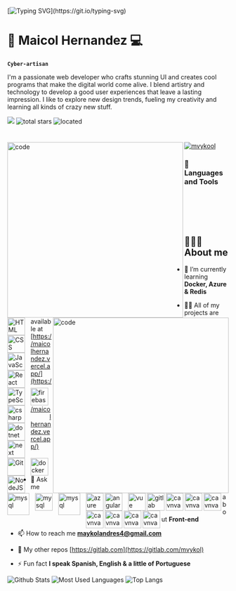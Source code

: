 


[![Typing SVG](https://readme-typing-svg.herokuapp.com?font=Bold+new&color=23808080&size=30&width=800&duration=6969&lines=Welcome+to+my+profile!)](https://git.io/typing-svg)


# 🌆  Maicol Hernandez 💻

**` Cyber-artisan `**

I'm a passionate web developer who crafts stunning UI and creates cool programs that make the digital world come alive. I blend artistry and technology to develop a good user experiences that leave a lasting impression. I like to explore new design trends, fueling my creativity and learning all kinds of crazy new stuff.

   <p align="left">
      <img src="https://custom-icon-badges.demolab.com/badge/-maykolandres4@gmail.com-red?style=for-the-badge&logo=mention&logoColor=white"/> 
      <img alt="total stars" title="Total stars on GitHub" src="https://custom-icon-badges.demolab.com/github/stars/mvykool?color=%23E1AD0E&logo=star&logoColor=white&style=for-the-badge&labelColor=C79600""/>
     <img alt="located" title="located" src="https://custom-icon-badges.demolab.com/badge/Medellin-Col-blue?style=for-the-badge&logo=location&logoColor=white&labelColor=blue"/>
   </p>

# 
<img align="left" alt="code" width="400" src="https://media.tenor.com/ZvOCunW56s4AAAAd/rain-pixel.gif" />

<img align="right" alt="code" width="400" src="https://wallpaperaccess.com/full/5927911.gif" />

<p align="left"> <a href="https://github.com/ryo-ma/github-profile-trophy"><img src="https://github-profile-trophy.vercel.app/?username=mvykool" alt="mvykool" /></a> </p>

### 🧰 Languages and Tools

<img align="left" alt="HTML" width="40px" style="padding-right:10px;" src="https://cdn.jsdelivr.net/gh/devicons/devicon/icons/html5/html5-plain.svg" />
<img align="left" alt="CSS" width="40px" style="padding-right:10px;" src="https://cdn.jsdelivr.net/gh/devicons/devicon/icons/css3/css3-plain.svg" />
<img align="left" alt="JavaScript" width="40px" style="padding-right:10px;" src="https://cdn.jsdelivr.net/gh/devicons/devicon/icons/javascript/javascript-plain.svg" />
<img align="left" alt="React" width="40px" style="padding-right:10px;" src="https://cdn.jsdelivr.net/gh/devicons/devicon/icons/react/react-original.svg" />
<img align="left" alt="TypeScript" width="40px" style="padding-right:10px;" src="https://cdn.jsdelivr.net/gh/devicons/devicon/icons/typescript/typescript-plain.svg" />
<img align="left" alt="firebase" width="40px" src="https://cdn.jsdelivr.net/gh/devicons/devicon/icons/firebase/firebase-plain.svg" />
<img align="left" alt="csharp" width="40px" style="padding-right:10px;" src="https://cdn.jsdelivr.net/gh/devicons/devicon/icons/csharp/csharp-plain.svg"/>
<img align="left" alt="dotnet" width="40px" style="padding-right:10px;" src="https://cdn.jsdelivr.net/gh/devicons/devicon/icons/dotnetcore/dotnetcore-original.svg" />
<img align="left" alt="next" width="40px" style="padding-right:10px;" src="https://media.graphassets.com/VKHHNvEETYqZRkqgjybc" />
<img align="left" alt="Git" width="40px" style="padding-right:10px;" src="https://cdn.jsdelivr.net/gh/devicons/devicon/icons/git/git-original.svg" />
<img align="left" alt="docker" width="40px" src="https://cdn.jsdelivr.net/gh/devicons/devicon/icons/docker/docker-plain.svg" />      
<img align="left" alt="NodeJS" width="40px" style="padding-right:10px;" src="https://cdn.jsdelivr.net/gh/devicons/devicon/icons/nodejs/nodejs-original.svg" />
<img align="left" alt="mysql" width="50px" style="padding-right:10px;" src="https://cdn.jsdelivr.net/gh/devicons/devicon/icons/mysql/mysql-original-wordmark.svg" />
<img align="left" alt="mysql" width="40px" style="padding-right:10px;" src="https://cdn.jsdelivr.net/gh/devicons/devicon/icons/tailwindcss/tailwindcss-plain.svg" />
<img align="left" alt="mysql" width="50px" style="padding-right:10px;" src="https://upload.wikimedia.org/wikipedia/de/thumb/8/8c/Microsoft_SQL_Server_Logo.svg/800px-Microsoft_SQL_Server_Logo.svg.png" />
<img align="left" alt="azure" width="40px" src="https://cdn.jsdelivr.net/gh/devicons/devicon/icons/azure/azure-original.svg" />
<img align="left" alt="angular" width="40px" style="padding-right:10px;" src="https://cdn.jsdelivr.net/gh/devicons/devicon/icons/angularjs/angularjs-plain.svg" />
<img align="left" alt="vue" width="40px" src="https://cdn.jsdelivr.net/gh/devicons/devicon/icons/vuejs/vuejs-original.svg" />
<img align="left" alt="gitlab" width="40px" src="https://cdn.jsdelivr.net/gh/devicons/devicon/icons/gitlab/gitlab-original.svg" />
<img align="left" alt="cavnva" width="40px" src="https://cdn.jsdelivr.net/gh/devicons/devicon/icons/jira/jira-original.svg" />
<img align="left" alt="cavnva" width="40px" src="https://cdn.jsdelivr.net/gh/devicons/devicon/icons/bootstrap/bootstrap-plain.svg" />
<img align="left" alt="cavnva" width="40px" src="https://cdn.jsdelivr.net/gh/devicons/devicon/icons/jest/jest-plain.svg" />
<img  align="left" alt="cavnva" width="40px" src="https://cdn.jsdelivr.net/gh/devicons/devicon/icons/redux/redux-original.svg" />
<img align="left" alt="cavnva" width="40px" src="https://cdn.jsdelivr.net/gh/devicons/devicon/icons/sass/sass-original.svg" />
<img align="left" alt="cavnva" width="40px" src="https://cdn.jsdelivr.net/gh/devicons/devicon/icons/sqlite/sqlite-original.svg" />
<img align="left" alt="cavnva" width="40px" src="https://cdn.jsdelivr.net/gh/devicons/devicon/icons/mongodb/mongodb-plain-wordmark.svg" />
          
<br />
<br />
<br />
<br />

## 👨🏻‍💻 About me

- 🌱 I’m currently learning **Docker, Azure & Redis**

- 👨‍💻 All of my projects are available at [https://maicolhernandez.vercel.app/](https://maicolhernandez.vercel.app/)

- 💬 Ask me about **Front-end**

- 📫 How to reach me **maykolandres4@gmail.com**

- 🦊 My other repos [https://gitlab.com](https://gitlab.com/mvykol)

- ⚡ Fun fact **I speak Spanish, English & a little of Portuguese**


![Github Stats](https://github-readme-stats.vercel.app/api?username=mvykool&show_icons=true&theme=dark&count_private=true)
![Most Used Languages](https://github-readme-stats.vercel.app/api/top-langs/?username=mvykool&theme=dark&layout=compact)
![Top Langs](https://github-readme-stats.vercel.app/api/top-langs/?username=mvykool&layout=pie&theme=dark&)

